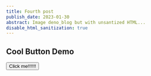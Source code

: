 ```yaml
---
title: Fourth post
publish_date: 2023-01-30
abstract: Image deno_blog but with unsantized HTML...
disable_html_sanitization: true
---
```


## Cool Button Demo

<button onclick="alert('hi!')">Click me!!!!!!</button>
